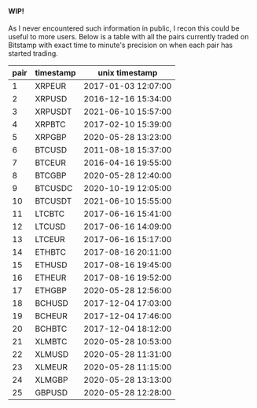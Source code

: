 #### WIP!
As I never encountered such information in public, I recon this could be useful to more users. Below is a table with all the pairs currently traded on Bitstamp with exact time to minute's precision on when each pair has started trading.

pair|timestamp|unix timestamp
 |---|---|---|
1|XRPEUR|2017-01-03 12:07:00|1483445220
2|XRPUSD|2016-12-16 15:34:00|1481902440
3|XRPUSDT|2021-06-10 15:57:00|1623340620
4|XRPBTC|2017-02-10 15:39:00|1486741140
5|XRPGBP|2020-05-28 13:23:00|1590672180
6|BTCUSD|2011-08-18 15:37:00|1313681820
7|BTCEUR|2016-04-16 19:55:00|1460836500
8|BTCGBP|2020-05-28 12:40:00|1590669600
9|BTCUSDC|2020-10-19 12:05:00|1603109100
10|BTCUSDT|2021-06-10 15:55:00|1623340500
11|LTCBTC|2017-06-16 15:41:00|1497627660
12|LTCUSD|2017-06-16 14:09:00|1497622140
13|LTCEUR|2017-06-16 15:17:00|1497626220
14|ETHBTC|2017-08-16 20:11:00|1502914260
15|ETHUSD|2017-08-16 19:45:00|1502912700
16|ETHEUR|2017-08-16 19:52:00|1502913120
17|ETHGBP|2020-05-28 12:56:00|1590670560
18|BCHUSD|2017-12-04 17:03:00|1512406980
19|BCHEUR|2017-12-04 17:46:00|1512409560
20|BCHBTC|2017-12-04 18:12:00|1512411120
21|XLMBTC|2020-05-28 10:53:00|1590663180
22|XLMUSD|2020-05-28 11:31:00|1590665460
23|XLMEUR|2020-05-28 11:15:00|1590664500
24|XLMGBP|2020-05-28 13:13:00|1590671580
25|GBPUSD|2020-05-28 12:28:00|1590658080
